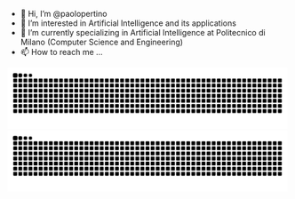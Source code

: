 - 👋 Hi, I’m @paolopertino
- 👀 I’m interested in Artificial Intelligence and its applications
- 🌱 I’m currently specializing in Artificial Intelligence at Politecnico di Milano (Computer Science and Engineering)
- 📫 How to reach me ...

![GitHub Snake Light](https://github.com/paolopertino/paolopertino/blob/output/github-snake.svg#gh-light-mode-only)
![GitHub Snake dark](https://github.com/paolopertino/paolopertino/blob/output/github-snake-dark.svg#gh-dark-mode-only)
